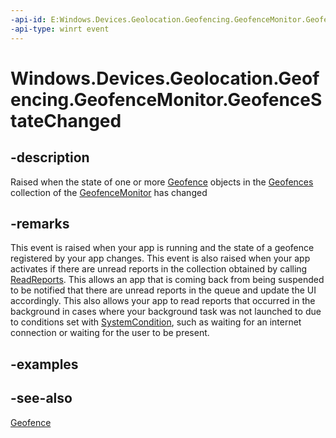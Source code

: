 ```yaml
---
-api-id: E:Windows.Devices.Geolocation.Geofencing.GeofenceMonitor.GeofenceStateChanged
-api-type: winrt event
---
```


<!-- Event syntax
public event Windows.Foundation.TypedEventHandler GeofenceStateChanged<Windows.Devices.Geolocation.Geofencing.GeofenceMonitor,  object>
-->

# Windows.Devices.Geolocation.Geofencing.GeofenceMonitor.GeofenceStateChanged

## -description
Raised when the state of one or more [Geofence](geofence.md) objects in the [Geofences](geofencemonitor_geofences.md) collection of the [GeofenceMonitor](geofencemonitor.md) has changed

## -remarks
This event is raised when your app is running and the state of a geofence registered by your app changes. This event is also raised when your app activates if there are unread reports in the collection obtained by calling [ReadReports](geofencemonitor_readreports.md). This allows an app that is coming back from being suspended to be notified that there are unread reports in the queue and update the UI accordingly. This also allows your app to read reports that occurred in the background in cases where your background task was not launched to due to conditions set with [SystemCondition](../windows.applicationmodel.background/systemcondition.md), such as waiting for an internet connection or waiting for the user to be present.

## -examples

## -see-also
[Geofence](geofence.md)